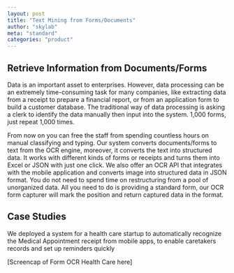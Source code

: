 ```yaml
---
layout: post
title: "Text Mining from Forms/Documents"
author: "skylab"
meta: "standard"
categories: "product"
---
```


## Retrieve Information from Documents/Forms

Data is an important asset to enterprises. However, data processing can be an extremely time-consuming task for many companies, like extracting data from a receipt to prepare a financial report, or from an application form to build a customer database. The traditional way of data processing is asking a clerk to identify the data manually then input into the system. 1,000 forms, just repeat 1,000 times.

From now on you can free the staff from spending countless hours on manual classifying and typing. Our system converts documents/forms to text from the OCR engine, moreover, it converts the text into structured data. It works with different kinds of forms or receipts and turns them into Excel or JSON with just one click. We also offer an OCR API that integrates with the mobile application and converts image into structured data in JSON format. You do not need to spend time on restructuring from a pool of unorganized data. All you need to do is providing a standard form, our OCR form capturer will mark the position and return captured data in the format.

## Case Studies
We deployed a system for a health care startup to automatically recognize the Medical Appointment receipt from mobile apps, to enable caretakers records and set up reminders quickly


[Screencap of Form OCR Health Care here]
